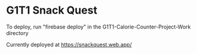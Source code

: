 # G1T1 Snack Quest
To deploy, run "firebase deploy" in the G1T1-Calorie-Counter-Project-Work directory

Currently deployed at https://snackquest.web.app/
